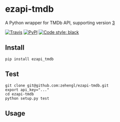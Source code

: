 # ezapi-tmdb

A Python wrapper for TMDb API, supporting version [3](https://developers.themoviedb.org/3/getting-started)

[![Travis](https://img.shields.io/travis/zehengl/ezapi-tmdb.svg)](https://travis-ci.org/zehengl/ezapi-tmdb)
[![PyPI](https://img.shields.io/pypi/v/ezapi-tmdb.svg)](https://pypi.python.org/pypi/ezapi-tmdb)
[![Code style: black](https://img.shields.io/badge/code%20style-black-000000.svg)](https://github.com/ambv/black)

## Install

    pip install ezapi_tmdb

## Test

    git clone git@github.com:zehengl/ezapi-tmdb.git
    export api_key="..."
    cd ezapi-tmdb
    python setup.py test

## Usage
